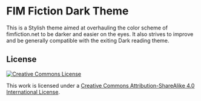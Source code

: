 # FIM Fiction Dark Theme

This is a Stylish theme aimed at overhauling the color scheme of fimfiction.net
to be darker and easier on the eyes.  It also strives to improve and be generally
compatible with the exiting Dark reading theme.

## License

[![Creative Commons License](https://i.creativecommons.org/l/by-sa/4.0/80x15.png)][cc-by-sa]

This work is licensed under a [Creative Commons Attribution-ShareAlike 4.0 International License][cc-by-sa].

[cc-by-sa]: http://creativecommons.org/licenses/by-sa/4.0/
